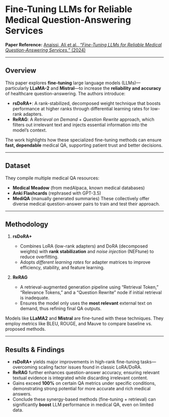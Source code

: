 # Fine-Tuning LLMs for Reliable Medical Question-Answering Services

**Paper Reference:**
[Anaissi, Ali et al., *“Fine-Tuning LLMs for Reliable Medical Question-Answering Services.”* (2024)](https://arxiv.org/pdf/2410.16088v1)

---

## Overview
This paper explores **fine-tuning** large language models (LLMs)—particularly **LLaMA-2** and **Mistral**—to increase the **reliability and accuracy** of healthcare question-answering. The authors introduce:
- **rsDoRA+**: A rank-stabilized, decomposed weight technique that boosts performance at higher ranks through differential learning rates for low-rank adapters.
- **ReRAG**: A *Retrieval on Demand* + *Question Rewrite* approach, which filters out irrelevant text and injects essential information into the model’s context.

The work highlights how these specialized fine-tuning methods can ensure **fast, dependable** medical QA, supporting patient trust and better decisions.

---

## Dataset 
They compile multiple medical QA resources:
- **Medical Meadow** (from medAlpaca, known medical databases)
- **Anki Flashcards** (rephrased with GPT-3.5)
- **MediQA** (manually generated summaries)
These collectively offer diverse medical question-answer pairs to train and test their approach.

---

## Methodology
1. **rsDoRA+**  
   - Combines LoRA (low-rank adapters) and DoRA (decomposed weights) with **rank stabilization** and *noise injection* (NEFtune) to reduce overfitting.
   - Adopts *different learning rates* for adapter matrices to improve efficiency, stability, and feature learning.

2. **ReRAG**  
   - A retrieval-augmented generation pipeline using “Retrieval Token,” “Relevance Tokens,” and a “Question Rewrite” node if initial retrieval is inadequate.
   - Ensures the model only uses the **most relevant** external text on demand, thus refining final QA outputs.

Models like **LLaMA2** and **Mistral** are fine-tuned with these techniques. They employ metrics like BLEU, ROUGE, and Mauve to compare baseline vs. proposed methods.

---

## Results & Findings
- **rsDoRA+** yields major improvements in high-rank fine-tuning tasks—overcoming scaling factor issues found in classic LoRA/DoRA.
- **ReRAG** further enhances question-answer accuracy, ensuring relevant textual evidence is integrated while discarding irrelevant content.
- Gains exceed **100%** on certain QA metrics under specific conditions, demonstrating strong potential for more accurate and rich medical answers.
- Conclude these synergy-based methods (fine-tuning + retrieval) can significantly **boost** LLM performance in medical QA, even on limited data.

